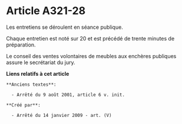 # Article A321-28

Les entretiens se déroulent en séance publique.

Chaque entretien est noté sur 20 et est précédé de trente minutes de préparation.

Le conseil des ventes volontaires de meubles aux enchères publiques assure le secrétariat du jury.

**Liens relatifs à cet article**

	**Anciens textes**:

	  - Arrêté du 9 août 2001, article 6 v. init.

	**Créé par**:

	  - Arrêté du 14 janvier 2009 - art. (V)
